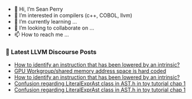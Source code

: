 - 👋 Hi, I’m Sean Perry
- 👀 I’m interested in compilers (c++, COBOL, llvm)
- 🌱 I’m currently learning ...
- 💞️ I’m looking to collaborate on ...
- 📫 How to reach me ...

<!---
s66perry/s66perry is a ✨ special ✨ repository because its `README.md` (this file) appears on your GitHub profile.
You can click the Preview link to take a look at your changes.
--->
### 📕 Latest LLVM Discourse Posts

<!-- DISCOURSE-LLVM:START -->
- [How to identify an instruction that has been lowered by an intrinsic?](https://discourse.llvm.org/t/how-to-identify-an-instruction-that-has-been-lowered-by-an-intrinsic/67278#post_2)
- [GPU Workgroup/shared memory address space is hard coded](https://discourse.llvm.org/t/gpu-workgroup-shared-memory-address-space-is-hard-coded/67249#post_6)
- [How to identify an instruction that has been lowered by an intrinsic?](https://discourse.llvm.org/t/how-to-identify-an-instruction-that-has-been-lowered-by-an-intrinsic/67278#post_1)
- [Confusion regarding LiteralExprAst class in AST.h in toy tutorial chap 1](https://discourse.llvm.org/t/confusion-regarding-literalexprast-class-in-ast-h-in-toy-tutorial-chap-1/67277#post_2)
- [Confusion regarding LiteralExprAst class in AST.h in toy tutorial chap 1](https://discourse.llvm.org/t/confusion-regarding-literalexprast-class-in-ast-h-in-toy-tutorial-chap-1/67277#post_1)
<!-- DISCOURSE-LLVM:END -->
